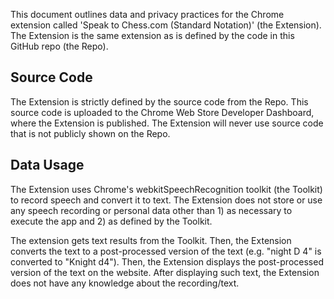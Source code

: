 This document outlines data and privacy practices for the Chrome extension called 'Speak to Chess.com (Standard Notation)' (the Extension). The Extension is the same extension as is defined by the code in this GitHub repo (the Repo).

## Source Code
The Extension is strictly defined by the source code from the Repo. This source code is uploaded to the Chrome Web Store Developer Dashboard, where the Extension is published. The Extension will never use source code that is not publicly shown on the Repo.

## Data Usage
The Extension uses Chrome's webkitSpeechRecognition toolkit (the Toolkit) to record speech and convert it to text. The Extension does not store or use any speech recording or personal data other than 1) as necessary to execute the app and 2) as defined by the Toolkit.

The extension gets text results from the Toolkit. Then, the Extension converts the text to a post-processed version of the text (e.g. "night D 4" is converted to "Knight d4"). Then, the Extension displays the post-processed version of the text on the website. After displaying such text, the Extension does not have any knowledge about the recording/text.
